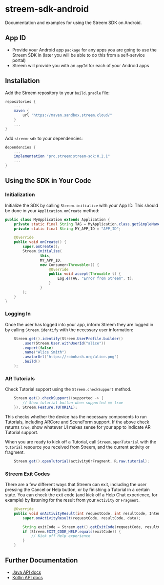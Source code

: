 # streem-sdk-android

Documentation and examples for using the Streem SDK on Android.

## App ID

* Provide your Android app `package` for any apps you are going to use the Streem SDK in (later you will be able to do this from a self-service portal)
* Streem will provide you with an `appId` for each of your Android apps


## Installation

Add the Streem repository to your `build.gradle` file:

```gradle
repositories {
    ...
    maven {
        url "https://maven.sandbox.streem.cloud/"
    }
    ...
}
```

Add `streem-sdk` to your dependencies:

```gradle
dependencies {
    ...
    implementation "pro.streem:streem-sdk:0.2.1"
    ...
}
```


## Using the SDK in Your Code

### Initialization

Initialize the SDK by calling `Streem.initialize` with your App ID.  This should be done in your `Application.onCreate` method:

```java
public class MyApplication extends Application {
    private static final String TAG = MyApplication.class.getSimpleName();
    private static final String MY_APP_ID = "APP_ID";

    @Override
    public void onCreate() {
        super.onCreate();
        Streem.initialize(
                this,
                MY_APP_ID,
                new Consumer<Throwable>() {
                    @Override
                    public void accept(Throwable t) {
                        Log.e(TAG, "Error from Streem", t);
                    }
                }
        );
    }
}
```

### Logging In

Once the user has logged into your app, inform Streem they are logged in by calling `Streem.identify` with the necessary user information:

```java
    Streem.get().identify(Streem.UserProfile.builder()
        .user(Streem.User.withUserId("alice"))
        .expert(false)
        .name("Alice Smith")
        .avatarUrl("https://robohash.org/alice.png")
        .build()
    );
```


### AR Tutorials

Check Tutorial support using the `Streem.checkSupport` method.  

```java
    Streem.get().checkSupport((supported -> {
        // Show tutorial button when supported == true
    }), Streem.Feature.TUTORIAL);
```

This checks whether the device has the necessary components to run Tutorials, including ARCore and SceneForm support.  If the above check returns `true`, show whatever UI makes sense for your app to indicate AR Tutorial support.

When you are ready to kick off a Tutorial, call `Streem.openTutorial` with the `tutorial` resource you received from Streem, and the current activity or fragment.

```java
    Streem.get().openTutorial(activityOrFragment, R.raw.tutorial);
```


### Streem Exit Codes

There are a few different ways that Streem can exit, including the user pressing the Cancel or Help button, or by finishing a Tutorial in a certain state.  You can check the exit code (and kick off a Help Chat experience, for example) by listening for the result from your `Activity` or `Fragment`.

```java
    @Override
    public void onActivityResult(int requestCode, int resultCode, Intent data) {
        super.onActivityResult(requestCode, resultCode, data);

        String exitCode = Streem.get().getExitCode(requestCode, resultCode, data);
        if (Streem.EXIT_CODE_HELP.equals(exitCode)) {
            // Kick off Help experience
        }
    }
```

## Further Documentation

* [Java API docs](https://streem.github.io/streem-sdk-android/api/java/)
* [Kotlin API docs](https://streem.github.io/streem-sdk-android/api/kotlin/)

